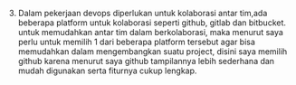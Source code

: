 3. Dalam pekerjaan devops diperlukan untuk kolaborasi antar tim,ada beberapa platform untuk kolaborasi seperti github, gitlab dan bitbucket. untuk memudahkan antar tim dalam berkolaborasi, maka menurut saya perlu untuk memilih 1 dari beberapa platform tersebut agar bisa memudahkan dalam mengembangkan suatu project, disini saya memilih github karena menurut saya github tampilannya lebih sederhana dan mudah digunakan serta fiturnya cukup lengkap.